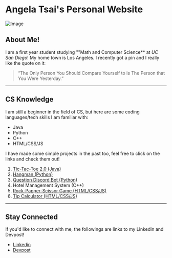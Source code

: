 # Angela Tsai's Personal Website

![Image](https://scontent-lax3-1.cdninstagram.com/v/t51.2885-19/288855441_573843670787086_9196382615044947085_n.jpg?stp=dst-jpg_s320x320&_nc_ht=scontent-lax3-1.cdninstagram.com&_nc_cat=110&_nc_ohc=g2iWWGbQmm0AX9zFxQw&tn=iks4MqL2ATOtZNT_&edm=AOQ1c0wBAAAA&ccb=7-5&oh=00_AT_N1eaNNAoScZjL6_iEbj7Ddm0mSgVb95dbFvtYkvLnLw&oe=6334E2D1&_nc_sid=8fd12b)


## About Me! 
I am a first year student studying ""Math and Computer Science** at *UC San Diego*! My home town is Los Angeles. I recently got a pin and I really like the quote on it:
> “The Only Person You Should Compare Yourself to is The Person that You Were Yesterday.”


---

## CS Knowledge
I am still a beginner in the field of CS, but here are some coding languages/tech skills I am familiar with:
- Java
- Python
- C++
- HTML/CSS/JS

I have made some simple projects in the past too, feel free to click on the links and check them out!
1. [Tic-Tac-Toe 2.0 (Java)](https://github.com/angelatsai1214/TicTacToe-2.0)
2. [Hangman (Python)](https://github.com/angelatsai1214/Hangman.py)
3. [Question Discord Bot (Python)](https://github.com/angelatsai1214/Questions-Bot)
4. Hotel Management System (C++)
5. [Rock-Papper-Scissor Game (HTML/CSS/JS)](https://github.com/angelatsai1214/Rock-Paper-Scissor-DOM)
6. [Tip Calculator (HTML/CSS/JS)](https://github.com/angelatsai1214/Tip-Calculator-DOM)


---

## Stay Connected
If you'd like to connect with me, the followings are links to my Linkedin and Devpost!
- [Linkedin](https://www.linkedin.com/in/cho-jung-tsai-756150215/)
- [Devpost](https://devpost.com/29317?ref_content=user-portfolio&ref_feature=portfolio&ref_medium=global-nav)




